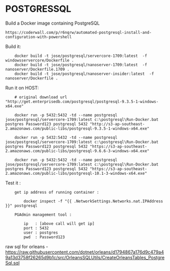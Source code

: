 # POSTGRESSQL

Build a Docker image containing PostgreSQL

    https://coderwall.com/p/r6nqrw/automated-postgresql-install-and-configuration-with-powershell


Build it:

```
    docker build -t jose/postgresql/servercore-1709:latest  -f windowsservercore/Dockerfile .
    docker build -t jose/postgresql/nanoserver-1709:latest  -f nanoserver/Dockerfile.1709 .
    docker build -t jose/postgresql/nanoserver-insider:latest  -f nanoserver/Dockerfile .
```


Run it on HOST:

```
    # original download url "http://get.enterprisedb.com/postgresql/postgresql-9.3.5-1-windows-x64.exe"

    docker run -p 5432:5432 -td --name postgresql jose/postgresql/servercore-1709:latest c:\postgresql\Run-Docker.bat postgres Password123 postgresql 5432 "http://s3-ap-southeast-2.amazonaws.com/public-libs/postgresql-9.3.5-1-windows-x64.exe"

    docker run -p 5432:5432 -td --name postgresql jose/postgresql/servercore-1709:latest c:\postgresql\Run-Docker.bat postgres Password123 postgresql 5432 "https://s3-ap-southeast-2.amazonaws.com/public-libs/postgresql-9.6.6-3-windows-x64.exe"

    docker run -p 5432:5432 -td --name postgresql jose/postgresql/servercore-1709:latest c:\postgresql\Run-Docker.bat postgres Password123 postgresql 5432 "https://s3-ap-southeast-2.amazonaws.com/public-libs/postgresql-10.1-3-windows-x64.exe"

```

Test it :

```
    get ip address of running container :  

        docker inspect -f "{{ .NetworkSettings.Networks.nat.IPAddress }}" postgresql

    PGAdmin management tool :

        ip   : [above call will get ip]
        port : 5432
        user : postgres
        pwd  : Password123

```



raw sql for orleans - https://raw.githubusercontent.com/dotnet/orleans/d1794867a176d9c479a49a13d3758f26265d9b1c/src/OrleansSQLUtils/CreateOrleansTables_PostgreSql.sql